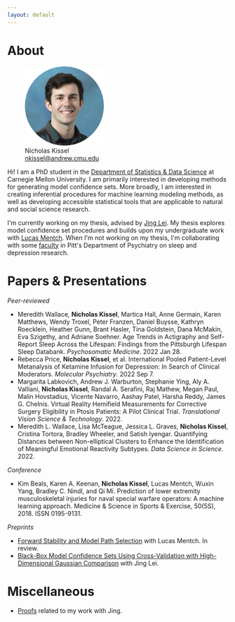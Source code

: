 ```yaml
---
layout: default
---
```


<!-- [Reading](reading.md) &nbsp;&nbsp;&nbsp; [Links](links.md) &nbsp;&nbsp;&nbsp; [Contact](contact.md) -->

<!-- <div style="text-align: right">
<a href="pages/reading.html">Reading</a>
 &nbsp;&nbsp;&nbsp; <a href="pages/links.html">Links</a> &nbsp;&nbsp;&nbsp; <a href="pages/contact.html">Contact</a> </div> -->

<!-- <figure>
    <img src='headshot.png' alt='missing' width='200' title='Me!' />
</figure>

  
**Nicholas Kissel**  
**Contact: nkissel@andrew.cmu.edu**   -->

# About

<figure>
    <img src='headshot.png' alt='missing' width='180' title="I don't look like this anymore" />
    <figcaption>Nicholas Kissel <br /> <a href="mailto:nkissel@andrew.cmu.edu">nkissel@andrew.cmu.edu</a> </figcaption> 
</figure>

Hi! I am a PhD student in the [Department of Statistics & Data Science](http://www.stat.cmu.edu/) at Carnegie Mellon University. I am primarily interested in developing methods for generating model confidence sets. More broadly, I am interested in creating inferential procedures for machine learning modeling methods, as well as developing accessible statistical tools that are applicable to natural and social science research. 

I'm currently working on my thesis, advised by [Jing Lei](https://www.stat.cmu.edu/~jinglei/). My thesis explores model confidence set procedures and builds upon my undergraduate work with [Lucas Mentch](http://lucasmentch.com/index.html). When I'm not working on my thesis, I'm collaborating with some [faculty](https://sleep.pitt.edu/people/) in Pitt's Department of Psychiatry on sleep and depression research. 

# Papers & Presentations
*Peer-reviewed*
* Meredith Wallace, **Nicholas Kissel**, Martica Hall, Anne Germain, Karen Matthews, Wendy Troxel, Peter Franzen, Daniel Buysse, Kathryn Roecklein, Heather Gunn, Brant Hasler, Tina Goldstein, Dana McMakin, Eva Szigethy, and Adriane Soehner. Age Trends in Actigraphy and Self-Report Sleep Across the Lifespan: Findings from the Pittsburgh Lifespan Sleep Databank. *Psychosomatic Medicine*. 2022 Jan 28. 
* Rebecca Price, **Nicholas Kissel**, et al. International Pooled Patient-Level Metanalysis of Ketamine Infusion for Depression: In Search of Clinical Moderators. *Molecular Psychiatry*. 2022 Sep 7. 
* Margarita Labkovich, Andrew J. Warburton, Stephanie Ying, Aly A. Valliani, **Nicholas Kissel**, Randal A. Serafini, Raj Mathew, Megan Paul, Malin Hovstadius, Vicente Navarro, Aashay Patel, Harsha Reddy, James G. Chelnis. Virtual Reality Hemifield Measurements for Corrective Surgery Eligibility in Ptosis Patients: A Pilot Clinical Trial. *Translational Vision Science & Technology*. 2022. 
* Meredith L. Wallace, Lisa McTeague, Jessica L. Graves, **Nicholas Kissel**, Cristina Tortora, Bradley Wheeler, and Satish Iyengar. Quantifying Distances between Non-elliptical Clusters to Enhance the Identification of Meaningful Emotional Reactivity Subtypes. *Data Science in Science*. 2022. 

*Conference*
* Kim Beals, Karen A. Keenan, **Nicholas Kissel**, Lucas Mentch, Wuxin Yang, Bradley C. Nindl, and Qi Mi.  Prediction of lower extremity musculoskeletal injuries for naval special warfare operators:  A machine learning approach. Medicine & Science in Sports & Exercise, 50(5S), 2018.  ISSN 0195-9131.

*Preprints*
* [Forward Stability and Model Path Selection](https://arxiv.org/abs/2103.03462) with Lucas Mentch. In review. 
* [Black-Box Model Confidence Sets Using Cross-Validation with High-Dimensional Gaussian Comparison](https://arxiv.org/abs/2211.04958) with Jing Lei.

# Miscellaneous
* [Proofs](pages/proofs.md) related to my work with Jing. 